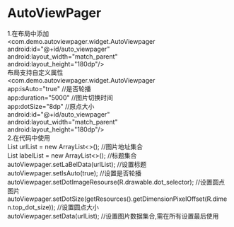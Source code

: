 # AutoViewPager
1.在布局中添加
<br><com.demo.autoviewpager.widget.AutoViewpager
    <br>android:id="@+id/auto_viewpager"
    <br>android:layout_width="match_parent"
    <br>android:layout_height="180dp"/>
<br>布局支持自定义属性
<br><com.demo.autoviewpager.widget.AutoViewpager
		<br>app:isAuto="true"  //是否轮播
		<br>app:duration="5000"  //图片切换时间
		<br>app:dotSize="8dp"    //原点大小
		<br>android:id="@+id/auto_viewpager"
		<br>android:layout_width="match_parent"
		<br>android:layout_height="180dp"/>
<br>2.在代码中使用
<br>List<String> urlList = new ArrayList<>();  //图片地址集合
<br>List<String> labelList = new ArrayList<>();  //标题集合
<br>autoViewpager.setLaBelData(urlList); //设置标题
		<br>autoViewpager.setIsAuto(true);  //设置是否轮播
		<br>autoViewpager.setDotImageResourse(R.drawable.dot_selector);  //设置圆点图片
		<br>autoViewpager.setDotSize(getResources().getDimensionPixelOffset(R.dimen.top_dot_size));  //设置圆点大小
		<br>autoViewpager.setData(urlList);  //设置图片数据集合,需在所有设置最后使用
